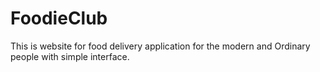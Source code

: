 # FoodieClub
This is website for food delivery application for the modern and Ordinary people with simple interface.
